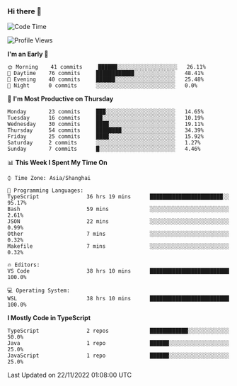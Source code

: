 ### Hi there 👋

<!--
**waynelwz/waynelwz** is a ✨ _special_ ✨ repository because its `README.md` (this file) appears on your GitHub profile.

Here are some ideas to get you started:

- 🔭 I’m currently working on ...
- 🌱 I’m currently learning ...
- 👯 I’m looking to collaborate on ...
- 🤔 I’m looking for help with ...
- 💬 Ask me about ...
- 📫 How to reach me: ...
- 😄 Pronouns: ...
- ⚡ Fun fact: ...
-->

<!--START_SECTION:waka-->
![Code Time](http://img.shields.io/badge/Code%20Time-715%20hrs%2049%20mins-blue)

![Profile Views](http://img.shields.io/badge/Profile%20Views-0-blue)

**I'm an Early 🐤** 

```text
🌞 Morning    41 commits     ██████░░░░░░░░░░░░░░░░░░░   26.11% 
🌆 Daytime    76 commits     ████████████░░░░░░░░░░░░░   48.41% 
🌃 Evening    40 commits     ██████░░░░░░░░░░░░░░░░░░░   25.48% 
🌙 Night      0 commits      ░░░░░░░░░░░░░░░░░░░░░░░░░   0.0%

```
📅 **I'm Most Productive on Thursday** 

```text
Monday       23 commits     ███░░░░░░░░░░░░░░░░░░░░░░   14.65% 
Tuesday      16 commits     ██░░░░░░░░░░░░░░░░░░░░░░░   10.19% 
Wednesday    30 commits     ████░░░░░░░░░░░░░░░░░░░░░   19.11% 
Thursday     54 commits     ████████░░░░░░░░░░░░░░░░░   34.39% 
Friday       25 commits     ████░░░░░░░░░░░░░░░░░░░░░   15.92% 
Saturday     2 commits      ░░░░░░░░░░░░░░░░░░░░░░░░░   1.27% 
Sunday       7 commits      █░░░░░░░░░░░░░░░░░░░░░░░░   4.46%

```


📊 **This Week I Spent My Time On** 

```text
⌚︎ Time Zone: Asia/Shanghai

💬 Programming Languages: 
TypeScript               36 hrs 19 mins      ███████████████████████░░   95.17% 
Bash                     59 mins             ░░░░░░░░░░░░░░░░░░░░░░░░░   2.61% 
JSON                     22 mins             ░░░░░░░░░░░░░░░░░░░░░░░░░   0.99% 
Other                    7 mins              ░░░░░░░░░░░░░░░░░░░░░░░░░   0.32% 
Makefile                 7 mins              ░░░░░░░░░░░░░░░░░░░░░░░░░   0.32%

🔥 Editors: 
VS Code                  38 hrs 10 mins      █████████████████████████   100.0%

💻 Operating System: 
WSL                      38 hrs 10 mins      █████████████████████████   100.0%

```

**I Mostly Code in TypeScript** 

```text
TypeScript               2 repos             ████████████░░░░░░░░░░░░░   50.0% 
Java                     1 repo              ██████░░░░░░░░░░░░░░░░░░░   25.0% 
JavaScript               1 repo              ██████░░░░░░░░░░░░░░░░░░░   25.0%

```



 Last Updated on 22/11/2022 01:08:00 UTC
<!--END_SECTION:waka-->
